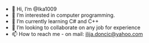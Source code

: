 - 👋 Hi, I’m @Ika1009
- 👀 I’m interested in computer programming.
- 🌱 I’m currently learning C# and C++
- 💞️ I’m looking to collaborate on any job for experience
- 📫 How to reach me - on mail: ilija.doncic@yahoo.com

<!---
Ika1009/Ika1009 is a ✨ special ✨ repository because its `README.md` (this file) appears on your GitHub profile.
You can click the Preview link to take a look at your changes.
--->
